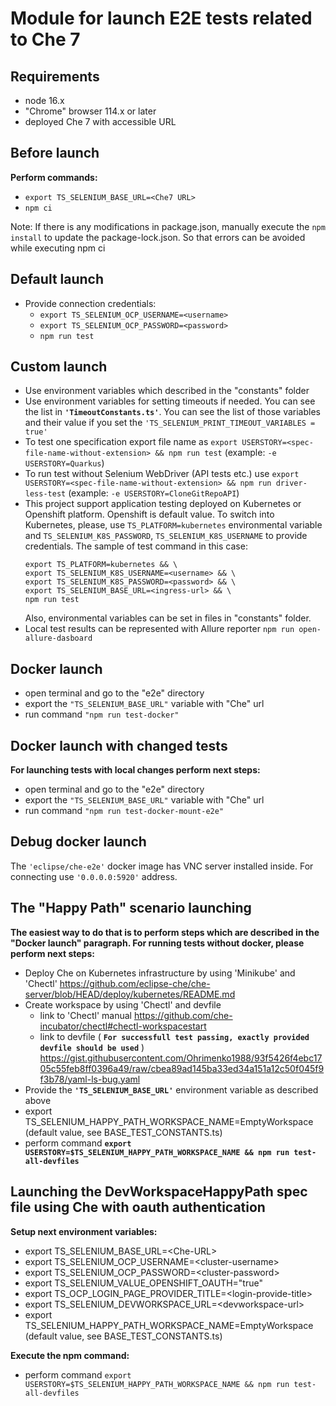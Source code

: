 # Module for launch E2E tests related to Che 7

## Requirements

-   node 16.x
-   "Chrome" browser 114.x or later
-   deployed Che 7 with accessible URL

## Before launch

**Perform commands:**

-   `export TS_SELENIUM_BASE_URL=<Che7 URL>`
-   `npm ci`

Note: If there is any modifications in package.json, manually execute the `npm install` to update the package-lock.json. So that errors can be avoided while executing npm ci

## Default launch

-   Provide connection credentials:
    -   `export TS_SELENIUM_OCP_USERNAME=<username>`
    -   `export TS_SELENIUM_OCP_PASSWORD=<password>`
    -   `npm run test`

## Custom launch

-   Use environment variables which described in the "constants" folder
-   Use environment variables for setting timeouts if needed. You can see the list in **`'TimeoutConstants.ts'`**. You can see the list of those variables and their value if you set the `'TS_SELENIUM_PRINT_TIMEOUT_VARIABLES = true'`
-   To test one specification export file name as `export USERSTORY=<spec-file-name-without-extension> && npm run test` (example: `-e USERSTORY=Quarkus`)
-   To run test without Selenium WebDriver (API tests etc.) use `export USERSTORY=<spec-file-name-without-extension> && npm run driver-less-test` (example: `-e USERSTORY=CloneGitRepoAPI`)
-   This project support application testing deployed on Kubernetes or Openshift platform. Openshift is default value. To switch into Kubernetes, please, use `TS_PLATFORM=kubernetes` environmental variable and `TS_SELENIUM_K8S_PASSWORD`, `TS_SELENIUM_K8S_USERNAME` to provide credentials. The sample of test command in this case:
    ```
    export TS_PLATFORM=kubernetes && \
    export TS_SELENIUM_K8S_USERNAME=<username> && \
    export TS_SELENIUM_K8S_PASSWORD=<password> && \
    export TS_SELENIUM_BASE_URL=<ingress-url> && \
    npm run test
    ```
    Also, environmental variables can be set in files in "constants" folder.
-   Local test results can be represented with Allure reporter `npm run open-allure-dasboard`

## Docker launch

-   open terminal and go to the "e2e" directory
-   export the `"TS_SELENIUM_BASE_URL"` variable with "Che" url
-   run command `"npm run test-docker"`

## Docker launch with changed tests

**For launching tests with local changes perform next steps:**

-   open terminal and go to the "e2e" directory
-   export the `"TS_SELENIUM_BASE_URL"` variable with "Che" url
-   run command `"npm run test-docker-mount-e2e"`

## Debug docker launch

The `'eclipse/che-e2e'` docker image has VNC server installed inside. For connecting use `'0.0.0.0:5920'` address.

## The "Happy Path" scenario launching

**The easiest way to do that is to perform steps which are described in the "Docker launch" paragraph.
For running tests without docker, please perform next steps:**

-   Deploy Che on Kubernetes infrastructure by using 'Minikube' and 'Chectl' <https://github.com/eclipse-che/che-server/blob/HEAD/deploy/kubernetes/README.md>
-   Create workspace by using 'Chectl' and devfile
    -   link to 'Chectl' manual <https://github.com/che-incubator/chectl#chectl-workspacestart>
    -   link to devfile ( **`For successfull test passing, exactly provided devfile should be used`** )
        <https://gist.githubusercontent.com/Ohrimenko1988/93f5426f4ebc1705c55feb8ff0396a49/raw/cbea89ad145ba33ed34a151a12c50f045f9f3b78/yaml-ls-bug.yaml>
-   Provide the **`'TS_SELENIUM_BASE_URL'`** environment variable as described above
-   export TS_SELENIUM_HAPPY_PATH_WORKSPACE_NAME=EmptyWorkspace (default value, see BASE_TEST_CONSTANTS.ts)
-   perform command **`export USERSTORY=$TS_SELENIUM_HAPPY_PATH_WORKSPACE_NAME && npm run test-all-devfiles`**

## Launching the DevWorkspaceHappyPath spec file using Che with oauth authentication

**Setup next environment variables:**

-   export TS_SELENIUM_BASE_URL=\<Che-URL\>
-   export TS_SELENIUM_OCP_USERNAME=\<cluster-username\>
-   export TS_SELENIUM_OCP_PASSWORD=\<cluster-password\>
-   export TS_SELENIUM_VALUE_OPENSHIFT_OAUTH="true"
-   export TS_OCP_LOGIN_PAGE_PROVIDER_TITLE=\<login-provide-title\>
-   export TS_SELENIUM_DEVWORKSPACE_URL=\<devworkspace-url\>
-   export TS_SELENIUM_HAPPY_PATH_WORKSPACE_NAME=EmptyWorkspace (default value, see BASE_TEST_CONSTANTS.ts)

**Execute the npm command:**

-   perform command `export USERSTORY=$TS_SELENIUM_HAPPY_PATH_WORKSPACE_NAME && npm run test-all-devfiles`
